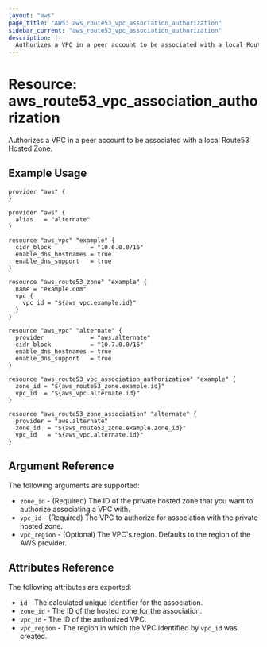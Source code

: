 ```yaml
---
layout: "aws"
page_title: "AWS: aws_route53_vpc_association_authorization"
sidebar_current: "aws_route53_vpc_association_authorization"
description: |-
  Authorizes a VPC in a peer account to be associated with a local Route53 Hosted Zone
---
```


# Resource: aws_route53_vpc_association_authorization

Authorizes a VPC in a peer account to be associated with a local Route53 Hosted Zone.

## Example Usage

```hcl
provider "aws" {
}

provider "aws" {
  alias   = "alternate"
}

resource "aws_vpc" "example" {
  cidr_block           = "10.6.0.0/16"
  enable_dns_hostnames = true
  enable_dns_support   = true
}

resource "aws_route53_zone" "example" {
  name = "example.com"
  vpc {
    vpc_id = "${aws_vpc.example.id}"
  }
}

resource "aws_vpc" "alternate" {
  provider             = "aws.alternate"
  cidr_block           = "10.7.0.0/16"
  enable_dns_hostnames = true
  enable_dns_support   = true
}

resource "aws_route53_vpc_association_authorization" "example" {
  zone_id = "${aws_route53_zone.example.id}"
  vpc_id  = "${aws_vpc.alternate.id}"
}

resource "aws_route53_zone_association" "alternate" {
  provider = "aws.alternate"
  zone_id  = "${aws_route53_zone.example.zone_id}"
  vpc_id   = "${aws_vpc.alternate.id}"
}
```

## Argument Reference

The following arguments are supported:

* `zone_id` - (Required) The ID of the private hosted zone that you want to authorize associating a VPC with.
* `vpc_id` - (Required) The VPC to authorize for association with the private hosted zone.
* `vpc_region` - (Optional) The VPC's region. Defaults to the region of the AWS provider.

## Attributes Reference

The following attributes are exported:

* `id` - The calculated unique identifier for the association.
* `zone_id` - The ID of the hosted zone for the association.
* `vpc_id` - The ID of the authorized VPC.
* `vpc_region` - The region in which the VPC identified by `vpc_id` was created.